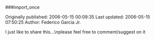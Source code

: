 ###import_once

Originally published: 2006-05-15 00:09:35
Last updated: 2006-05-15 07:50:25
Author: Federico Garcia Jr.

I just like to share this...\nplease feel free to comment/suggest on it